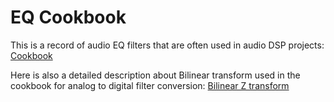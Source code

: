 # EQ Cookbook

This is a record of audio EQ filters that are often used in audio DSP projects:
[Cookbook](https://d9dd9dd9d.github.io/Audio-EQ-Cookbook/Cookbook.html)

Here is also a detailed description about Bilinear transform used in the cookbook for analog to digital filter conversion:
[Bilinear Z transform](https://d9dd9dd9d.github.io/Audio-EQ-Cookbook/The-bilinear-z-transform_EarLevel-Engineering.pdf)